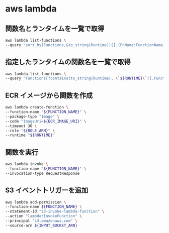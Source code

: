 aws lambda
===

## 関数名とランタイムを一覧で取得

```bash
aws lambda list-functions \
--query "sort_by(Functions,&to_string(Runtime))[].{FnName:FunctionName,FnRuntime:Runtime}"
```

## 指定したランタイムの関数名を一覧で取得

```bash
aws lambda list-functions \
--query "Functions[?contains(to_string(Runtime), \`${RUNTIME}\`)].FunctionName
```

## ECR イメージから関数を作成

```bash
aws lambda create-function \
--function-name "${FUNCTION_NAME}" \
--package-type "Image" \
--code "ImageUri=${ECR_IMAGE_URI}" \
--timeout 30 \
--role "${ROLE_ARN}" \
--runtime "${RUNTIME}"
```

## 関数を実行

```bash
aws lambda invoke \
--function-name "${FUNCTION_NAME}" \
--invocation-type RequestResponse
```


## S3 イベントトリガーを追加

```bash
aws lambda add-permission \
--function-name ${FUNCTION_NAME} \
--statement-id "s3-invoke-lambda-function" \
--action "lambda:InvokeFunction" \
--principal "s3.amazonaws.com" \
--source-arn ${INPUT_BUCKET_ARN}
```
